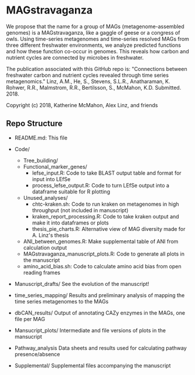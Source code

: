# MAGstravaganza
We propose that the name for a group of MAGs (metagenome-assembled genomes) is a MAGstravaganza, like a gaggle of geese or a congress of owls. Using time-series metagenomes and time-series resolved MAGs from three different freshwater environments, we analyze predicted functions and how these function co-occur in genomes. This reveals how carbon and nutrient cycles are connected by microbes in freshwater.

The publication associated with this GitHub repo is:
"Connections between freshwater carbon and nutrient cycles revealed through time series metagenomics." Linz, A.M., He, S., Stevens, S.L.R., Anatharaman, K. Rohwer, R.R., Malmstrom, R.R., Bertilsson, S., McMahon, K.D. Submitted. 2018.

Copyright (c) 2018, Katherine McMahon, Alex Linz, and friends

Repo Structure
------------------------------
					
- README.md: This file
- Code/
  - Tree_building/
  - Functional_marker_genes/
    - lefse_input.R: Code to take BLAST output table and format for input into LEfSe
    - process_lefse_output.R: Code to turn LEfSe output into a dataframe suitable for R plotting
  - Unused_analyses/
    - chtc-kraken.sh: Code to run kraken on metagenomes in high throughput (not included in manuscript)
    - kraken_report_processing.R: Code to take kraken output and make it into dataframes or plots
    - thesis_pie_charts.R: Alternative view of MAG diversity made for A. Linz's thesis
  - ANI_between_genomes.R: Make supplemental table of ANI from calculation output
  - MAGstravaganza_manuscript_plots.R: Code to generate all plots in the manuscript
  - amino_acid_bias.sh: Code to calculate amino acid bias from open reading frames


- Manuscript_drafts/					See the evolution of the manuscript!
- time_series_mapping/					Results and preliminary analysis of mapping the time series metagenomes to the MAGs
- dbCAN_results/					Output of annotating CAZy enzymes in the MAGs, one file per MAG
- Mansucript_plots/					Intermediate and file versions of plots in the mansucript
- Pathway_analysis					Data sheets and results used for calculating pathway presence/absence
- Supplemental/						Supplemental files accompanying the manuscript
